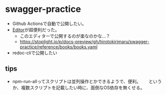 # swagger-practice

- Github Actionsで自動で公開したい。
- [Editor](https://stoplight.io/studio/)が超便利だった。
    - このエディターで公開するのが楽なのかな…？
    - https://stoplight.io/p/docs-preview/gh/hirotokirimaru/swagger-practice/reference/books/books.yaml
- redoc-cliで公開したい

## tips
- npm-run-allってスクリプトは並列操作とかできるようで、便利。　　
というか、複数スクリプトを記載したい時に、面倒なOS依存を無くせる。
